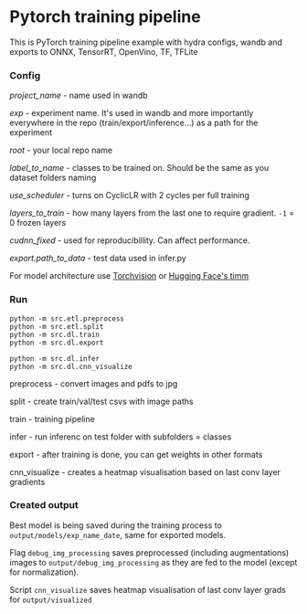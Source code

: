 # Pytorch training pipeline
This is PyTorch training pipeline example with hydra configs, wandb and exports to ONNX, TensorRT, OpenVino, TF, TFLite

### Config
*project_name* - name used in wandb

*exp* - experiment name. It's used in wandb and more importantly everywhere in the repo (train/export/inference...) as a path for the experiment

*root* - your local repo name

*label_to_name* - classes to be trained on. Should be the same as you dataset folders naming

*use_scheduler* - turns on CyclicLR with 2 cycles per full training

*layers_to_train* - how many layers from the last one to require gradient. `-1` = 0 frozen layers

*cudnn_fixed* - used for reproducibillity. Can affect performance.

*export.path_to_data* - test data used in infer.py

For model architecture use [Torchvision](https://pytorch.org/vision/0.9/models.html) or [Hugging Face's timm](https://huggingface.co/timm)

### Run
```
python -m src.etl.preprocess
python -m src.etl.split
python -m src.dl.train
python -m src.dl.export

python -m src.dl.infer
python -m src.dl.cnn_visualize
```

preprocess - convert images and pdfs to jpg

split - create train/val/test csvs with image paths

train - training pipeline

infer - run inferenc on test folder with subfolders = classes

export - after training is done, you can get weights in other formats

cnn_visualize - creates a heatmap visualisation based on last conv layer gradients


### Created output
Best model is being saved during the training process to `output/models/exp_name_date`, same for exported models.

Flag `debug_img_processing` saves preprocessed (including augmentations) images to `output/debug_img_processing` as they are fed to the model (except for normalization).

Script `cnn_visualize` saves heatmap visualisation of last conv layer grads for `output/visualized`
